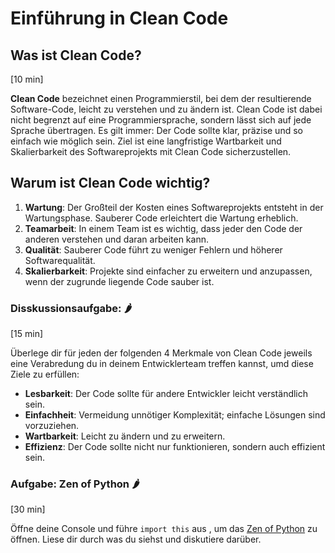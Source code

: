 # Einführung in Clean Code

## Was ist Clean Code?
[10 min]

**Clean Code** bezeichnet einen Programmierstil, bei dem der resultierende Software-Code, leicht zu verstehen und zu
ändern ist.
Clean Code ist dabei nicht begrenzt auf eine Programmiersprache, sondern lässt sich auf jede Sprache übertragen.
Es gilt immer: Der Code sollte klar, präzise und so einfach wie möglich sein.
Ziel ist eine langfristige Wartbarkeit und Skalierbarkeit des Softwareprojekts mit Clean Code sicherzustellen.

## Warum ist Clean Code wichtig?

1. **Wartung**: Der Großteil der Kosten eines Softwareprojekts entsteht in der Wartungsphase. Sauberer Code erleichtert
   die Wartung erheblich.
2. **Teamarbeit**: In einem Team ist es wichtig, dass jeder den Code der anderen verstehen und daran arbeiten kann.
3. **Qualität**: Sauberer Code führt zu weniger Fehlern und höherer Softwarequalität.
4. **Skalierbarkeit**: Projekte sind einfacher zu erweitern und anzupassen, wenn der zugrunde liegende Code sauber ist.

### Disskussionsaufgabe: 🌶️
[15 min]

Überlege dir für jeden der folgenden 4 Merkmale von Clean Code jeweils eine Verabredung du in deinem
Entwicklerteam treffen kannst, umd diese Ziele zu erfüllen:

- **Lesbarkeit**: Der Code sollte für andere Entwickler leicht verständlich sein.
- **Einfachheit**: Vermeidung unnötiger Komplexität; einfache Lösungen sind vorzuziehen.
- **Wartbarkeit**: Leicht zu ändern und zu erweitern.
- **Effizienz**: Der Code sollte nicht nur funktionieren, sondern auch effizient sein.

### Aufgabe: Zen of Python 🌶️
[30 min]

Öffne deine Console und führe `import this` aus , um das [Zen of Python](https://gist.github.com/corysimmons/8b94c08421dec18bbaa4)
zu öffnen. Liese dir durch was du siehst und diskutiere darüber.
